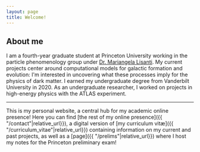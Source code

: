 ```yaml
---
layout: page
title: Welcome!
---
```


## About me
I am a fourth-year graduate student at Princeton University working in the particle phenomenology group under [Dr.&nbsp;Mariangela Lisanti](https://phy.princeton.edu/people/mariangela-lisanti). My current projects center around computational models for galactic formation and evolution: I'm interested in uncovering what these processes imply for the physics of dark matter. I earned my undergraduate degree from Vanderbilt University in 2020. As an undergraduate researcher, I worked on projects in high-energy physics with the ATLAS experiment.

--- 

This is my personal website, a central hub for my academic online presence! Here you can find [the rest of my online presence]({{ "/contact"|relative_url}}), a digital version of [my curriculum vit&aelig;]({{ "/curriculum_vitae"|relative_url}}) containing information on my current and past projects, as well as a [page]({{ "/prelims"|relative_url}}) where I host my notes for the Princeton preliminary exam!

